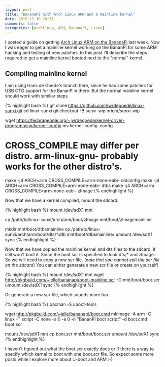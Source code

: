 ```yaml
---
layout: post
title: "BananaPi with Arch Linux ARM and a mainline kernel"
date: 2015-12-30 20:37
comments: false
categories: [Archlinux, ARM, BananaPi, Linux]
---
```


I posted a guide on getting [Arch Linux ARM on the BananaPi](http://vdwaa.nl/archlinux/arm/bananapi/banana-pi-archlinux-arm/) last week. Now I was eager to get a mainline kernel working on the BananPi for some ARM hacking and testing of new patches. In this post I'll describe the steps required to get a mainline kernel booted next to the "normal" kernel.

Compiling mainline kernel
-------------------------

I am using Hans de Goede's branch here, since he has some patches for USB OTG support for the BananP in there. But the normal mainline
kernel should work with similiar steps

{% highlight bash %}
git clone https://github.com/jwrdegoede/linux-sunxi.git
cd linux-sunxi
git checkout -B sunxi-wip origin/sunxi-wip

wget https://fedorapeople.org/~jwrdegoede/kernel-driver-programming/kernel-config
mv kernel-config .config
# CROSS_COMPILE may differ per distro. arm-linux-gnu- probably works for the other distro's.
make -j4 ARCH=arm CROSS_COMPILE=arm-none-eabi- oldconfig 
make -j4 ARCH=arm CROSS_COMPILE=arm-none-eabi- dtbs
make -j4 ARCH=arm CROSS_COMPILE=arm-none-eabi- zImage
{% endhighlight %}

Now that we have a kernel compiled, mount the sdcard.

{% highlight bash %}
mount /dev/sdX1 mnt

cp /path/to/linux-sunxi/arch/arm/boot/zImage mnt/boot/zImagemainline

mkdir mnt/boot/dtbsmainline
cp /path/to/linux-sunxi/arch/arm/boot/dts/*.dtb mnt/boot/dtbsmainline/
umount /dev/sdX1
sync
{% endhighlight %}

Now that we have copied the mainline kernel and dts files to the sdcard, it still won't boot it.
Since the boot.scr is specified to look dts/\* and zImage. So we will need to copy
a new scr file. (*note that you cannot edit the scr file on the sdcard*)
You can either generate a new scr file or create on yourself!

{% highlight bash %}
mount /dev/sdX1 mnt
wget http://pkgbuild.com/~jelle/bananapi/boot-mainline.scr -O mnt/boot/boot.scr
umount /dev/sdX1
sync
{% endhighlight %}

Or generate a new scr file, which sounds more fun.

{% highlight bash %}
pacman -S uboot-tools

wget http://pkgbuild.com/~jelle/bananapi/boot.cmd
mkimage -A arm -O linux -T script -C none -a 0 -e 0 -n "BananPI boot script" -d boot.cmd boot.scr

mount /dev/sdX1 mnt
cp boot.scr mnt/boot/boot.scr
umount /dev/sdX1
sync
{% endhighlight %}

I haven't figured out what the boot.scr exactly does or if there is a way to specify which kernel to boot with one boot.scr file.
So expect some more posts while I explore more about U-boot and ARM :-)
